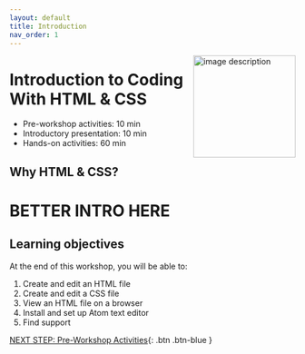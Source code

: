 ```yaml
---
layout: default
title: Introduction 
nav_order: 1
---
```

<img src="WORKSHOP-LOGO-HERE.png" alt="image description" style="float:right;width:180px;"> 

# Introduction to Coding With HTML & CSS

- Pre-workshop activities: 10 min 
- Introductory presentation: 10 min
- Hands-on activities: 60 min

## Why HTML & CSS? 

# **BETTER INTRO HERE**

## Learning objectives

At the end of this workshop, you will be able to:

1. Create and edit an HTML file
2. Create and edit a CSS file
3. View an HTML file on a browser
4. Install and set up Atom text editor
5. Find support
 
[NEXT STEP: Pre-Workshop Activities](pre-workshop.html){: .btn .btn-blue }
